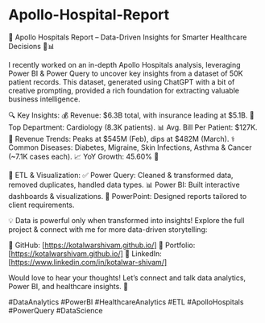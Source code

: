 # Apollo-Hospital-Report


🚀 Apollo Hospitals Report – Data-Driven Insights for Smarter Healthcare Decisions 🏥📊

I recently worked on an in-depth Apollo Hospitals analysis, leveraging Power BI & Power Query to uncover key insights from a dataset of 50K patient records. This dataset, generated using ChatGPT with a bit of creative prompting, provided a rich foundation for extracting valuable business intelligence.

🔍 Key Insights:
💰 Revenue: $6.3B total, with insurance leading at $5.1B.
🏥 Top Department: Cardiology (8.3K patients).
📊 Avg. Bill Per Patient: $127K.
📅 Revenue Trends: Peaks at $545M (Feb), dips at $482M (March).
⚕️ Common Diseases: Diabetes, Migraine, Skin Infections, Asthma & Cancer (~7.1K cases each).
📈 YoY Growth: 45.60% 🚀

🔧 ETL & Visualization:
✅ Power Query: Cleaned & transformed data, removed duplicates, handled data types.
📊 Power BI: Built interactive dashboards & visualizations.
🎨 PowerPoint: Designed reports tailored to client requirements.

💡 Data is powerful only when transformed into insights!
Explore the full project & connect with me for more data-driven storytelling:

🔗 GitHub: [https://kotalwarshivam.github.io/]
🔗 Portfolio: [https://kotalwarshivam.github.io/]
🔗 LinkedIn: [https://www.linkedin.com/in/kotalwar-shivam/]

Would love to hear your thoughts! Let’s connect and talk data analytics, Power BI, and healthcare insights. 🚀

#DataAnalytics #PowerBI #HealthcareAnalytics #ETL #ApolloHospitals #PowerQuery #DataScience







